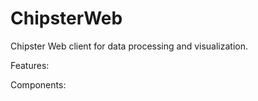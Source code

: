 ChipsterWeb
===================

Chipster Web client for data processing and visualization.

Features:

Components:





